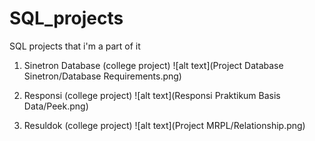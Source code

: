 # SQL_projects

SQL projects that i'm a part of it

1. Sinetron Database (college project)
![alt text](Project Database Sinetron/Database Requirements.png)

2. Responsi (college project)
![alt text](Responsi Praktikum Basis Data/Peek.png)

4. Resuldok (college project)
![alt text](Project MRPL/Relationship.png)
